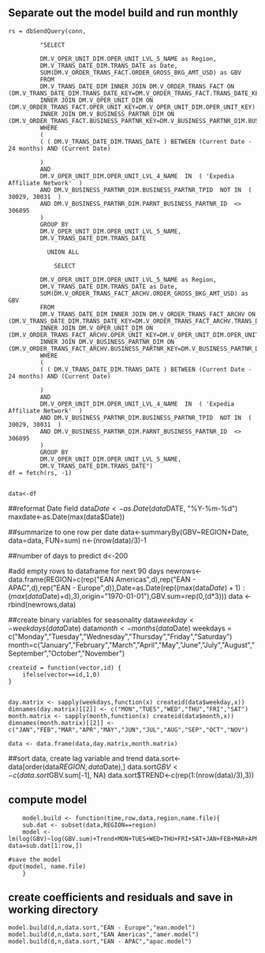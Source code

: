 ## Separate out the model build and run monthly
	
	rs = dbSendQuery(conn, 

             "SELECT

             DM.V_OPER_UNIT_DIM.OPER_UNIT_LVL_5_NAME as Region,
             DM.V_TRANS_DATE_DIM.TRANS_DATE as Date,
             SUM(DM.V_ORDER_TRANS_FACT.ORDER_GROSS_BKG_AMT_USD) as GBV
             FROM
             DM.V_TRANS_DATE_DIM INNER JOIN DM.V_ORDER_TRANS_FACT ON (DM.V_TRANS_DATE_DIM.TRANS_DATE_KEY=DM.V_ORDER_TRANS_FACT.TRANS_DATE_KEY)
             INNER JOIN DM.V_OPER_UNIT_DIM ON (DM.V_ORDER_TRANS_FACT.OPER_UNIT_KEY=DM.V_OPER_UNIT_DIM.OPER_UNIT_KEY)
             INNER JOIN DM.V_BUSINESS_PARTNR_DIM ON (DM.V_ORDER_TRANS_FACT.BUSINESS_PARTNR_KEY=DM.V_BUSINESS_PARTNR_DIM.BUSINESS_PARTNR_KEY)                
             WHERE
             (
             ( ( DM.V_TRANS_DATE_DIM.TRANS_DATE ) BETWEEN (Current Date - 24 months) AND (Current Date)

             )
             AND
             DM.V_OPER_UNIT_DIM.OPER_UNIT_LVL_4_NAME  IN  ( 'Expedia Affiliate Network'  )
             AND DM.V_BUSINESS_PARTNR_DIM.BUSINESS_PARTNR_TPID  NOT IN  ( 30029, 30031  )
             AND DM.V_BUSINESS_PARTNR_DIM.PARNT_BUSINESS_PARTNR_ID  <>  306895
             )
             GROUP BY
             DM.V_OPER_UNIT_DIM.OPER_UNIT_LVL_5_NAME, 
             DM.V_TRANS_DATE_DIM.TRANS_DATE

  	           UNION ALL

    	         SELECT

             DM.V_OPER_UNIT_DIM.OPER_UNIT_LVL_5_NAME as Region,
             DM.V_TRANS_DATE_DIM.TRANS_DATE as Date,
             SUM(DM.V_ORDER_TRANS_FACT_ARCHV.ORDER_GROSS_BKG_AMT_USD) as GBV
             FROM
             DM.V_TRANS_DATE_DIM INNER JOIN DM.V_ORDER_TRANS_FACT_ARCHV ON (DM.V_TRANS_DATE_DIM.TRANS_DATE_KEY=DM.V_ORDER_TRANS_FACT_ARCHV.TRANS_DATE_KEY)
             INNER JOIN DM.V_OPER_UNIT_DIM ON (DM.V_ORDER_TRANS_FACT_ARCHV.OPER_UNIT_KEY=DM.V_OPER_UNIT_DIM.OPER_UNIT_KEY)
             INNER JOIN DM.V_BUSINESS_PARTNR_DIM ON (DM.V_ORDER_TRANS_FACT_ARCHV.BUSINESS_PARTNR_KEY=DM.V_BUSINESS_PARTNR_DIM.BUSINESS_PARTNR_KEY)
             WHERE
             (
             ( ( DM.V_TRANS_DATE_DIM.TRANS_DATE ) BETWEEN (Current Date - 24 months) AND (Current Date)

             )
             AND
             DM.V_OPER_UNIT_DIM.OPER_UNIT_LVL_4_NAME  IN  ( 'Expedia Affiliate Network'  )
             AND DM.V_BUSINESS_PARTNR_DIM.BUSINESS_PARTNR_TPID  NOT IN  ( 30029, 30031  )
             AND DM.V_BUSINESS_PARTNR_DIM.PARNT_BUSINESS_PARTNR_ID  <>  306895
             )
             GROUP BY
             DM.V_OPER_UNIT_DIM.OPER_UNIT_LVL_5_NAME, 
             DM.V_TRANS_DATE_DIM.TRANS_DATE")
	df = fetch(rs, -1)


	data<-df

##reformat Date field
	data$Date<-as.Date(data$DATE, "%Y-%m-%d")
	maxdate<-as.Date(max(data$Date))

##summarize to one row per date
	data<-summaryBy(GBV~REGION+Date, data=data, FUN=sum)
	n<-(nrow(data)/3)-1

##number of days to predict
	d<-200

#add empty rows to dataframe for next 90 days
	newrows<-data.frame(REGION=c(rep("EAN Americas",d),rep("EAN - APAC",d),rep("EAN - Europe",d)),Date=as.Date(rep((max(data$Date)+1):(max(data$Date)+d),3),origin="1970-01-01"),GBV.sum=rep(0,(d*3)))
	data <- rbind(newrows,data)

##create binary variables for seasonality
	data$weekday<-weekdays(data$Date)
	data$month<-months(data$Date)
	weekdays = c("Monday","Tuesday","Wednesday","Thursday","Friday","Saturday")
	month=c("January","February","March","April","May","June","July","August","September","October","November")


	createid = function(vector,id) {
		ifelse(vector==id,1,0)
	}


	day.matrix <- sapply(weekdays,function(x) createid(data$weekday,x))
	dimnames(day.matrix)[[2]] <- c("MON","TUES","WED","THU","FRI","SAT")
	month.matrix <- sapply(month,function(x) createid(data$month,x))
	dimnames(month.matrix)[[2]] <- c("JAN","FEB","MAR","APR","MAY","JUN","JUL","AUG","SEP","OCT","NOV") 

	data <- data.frame(data,day.matrix,month.matrix)

##sort data, create lag variable and trend
	data.sort<-data[order(data$REGION, data$Date),]
	data.sort$GBV<-c(data.sort$GBV.sum[-1], NA)
	data.sort$TREND<-c(rep(1:(nrow(data)/3),3))
## compute model
		model.build <- function(time,row,data,region,name.file){
		sub.dat <- subset(data,REGION==region)
		model <- lm(log(GBV)~log(GBV.sum)+Trend+MON+TUES+WED+THU+FRI+SAT+JAN+FEB+MAR+APR+MAY+JUN+JUL+AUG+SEP+OCT+NOV, 	data=sub.dat[1:row,])

	#save the model		
	dput(model, name.file)
		}

## create coefficients and residuals and save in working directory

	model.build(d,n,data.sort,"EAN - Europe","ean.model")
	model.build(d,n,data.sort,"EAN Americas","amer.model")
	model.build(d,n,data.sort,"EAN - APAC","apac.model")
